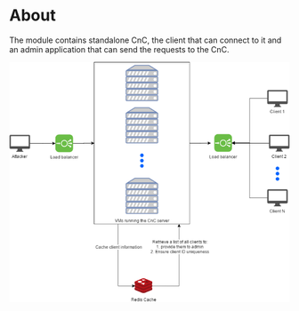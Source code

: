 # About

The module contains standalone CnC, the client that can connect to it and an admin application
that can send the requests to the CnC.


![Standalone standalone architecture](../../architecture/standaloneArchitectureScaled.png "Standalone scalable architecture")
